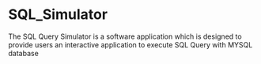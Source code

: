 # SQL_Simulator
The SQL Query Simulator is a software application which is designed to provide users an interactive application to execute SQL Query with MYSQL database
